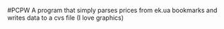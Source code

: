 #PCPW
A program that simply parses prices from ek.ua bookmarks and writes data to a cvs file (I love graphics)
